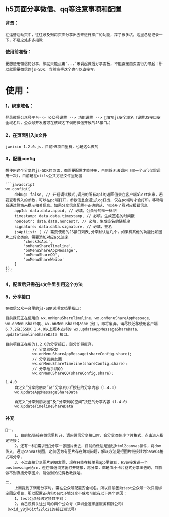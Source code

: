 ## h5页面分享微信、qq等注意事项和配置

#### 背景：
    在运营活动页中，往往涉及到将页面分享出去来进行推广的功能，踩了很多坑，这里总结记录一下，不足之处多多指教

#### 使用前准备：
    要想使用微信的分享，那就只能点击“...”来调起微信分享面板，不能直接由页面行为唤起！所以就需要微信的js-SDK，当然高手这个也可以直接写。

使用：
===

#### 1，绑定域名：
    登录微信公众号平台--> 公众号设置 --> 功能设置 --> 填写js安全域名（设置JS接口安全域名后，公众号开发者可在该域名下调用微信开放的JS接口。）

#### 2，在页面引入js文件
    jweixin-1.2.0.js，目前H5项目里有，也是这么做的

#### 3，配置config
    想使用这个分享的js-SDK的页面，都需要配置才能使用，否则将无法调用（同一个url仅需调用一次），目前是在utils公共方法文件里配置

    ```javascript
    wx.config({
        debug: false, // 开启调试模式,调用的所有api的返回值会在客户端alert出来，若要查看传入的参数，可以在pc端打开，参数信息会通过log打出，仅在pc端时才会打印。移动端会通过弹窗来提示相关信息。如果分享信息配置不正确的话，可以开了看对应报错信息
        appId: data.data.appid, // 必填，公众号的唯一标识
        timestamp: data.data.timestamp, // 必填，生成签名的时间戳
        nonceStr: data.data.noncestr, // 必填，生成签名的随机串
        signature: data.data.signature, // 必填，签名
        jsApiList: [ // 需要使用的JS接口列表,分享默认这几个，如果有其他的功能比如图片上传之类的，需要添加对应api进来
            'checkJsApi',
            'onMenuShareTimeline',
            'onMenuShareAppMessage',
            'onMenuShareQQ',
            'onMenuShareWeibo'
        ]
    });
    ```
#### 4，配置后只需在js文件里引用这个方法

#### 5，分享接口

    在微信公众平台里的js-SDK说明文档里指出：

    目前我们正在使用的 wx.onMenuShareTimeline、wx.onMenuShareAppMessage、wx.onMenuShareQQ、wx.onMenuShareQZone 接口，即将废弃。请尽快迁移使用客户端6.7.2及JSSDK 1.4.0以上版本支持的 wx.updateAppMessageShareData、updateTimelineShareData 接口。

    目前项目正在用的1.2.0的分享接口，部分即将废弃，
                // 分享给好友
                wx.onMenuShareAppMessage(shareConfig.share);
                // 分享到朋友圈
                wx.onMenuShareTimeline(shareConfig.share);
                // 分享给手机QQ
                wx.onMenuShareQQ(shareConfig.share);
    
    1.4.0
        自定义“分享给朋友”及“分享到QQ”按钮的分享内容（1.4.0）
        wx.updateAppMessageShareData

        自定义“分享到朋友圈”及“分享到QQ空间”按钮的分享内容（1.4.0）
        wx.updateTimelineShareData

#### 补充
    一，
        1，目前h5链接在微信里打开，调用微信分享接口时，会分享类似小卡片格式，点击进入指定链接；
        2，还有一种需求是分享一张图片出去，目前的做法是通过html2canvas插件，将dom传入，通过canvas制图，之前因为有图片存在跨域问题，解决方法是把图片链接转为base64格式再分享，
        3，不过直接分享图片到朋友圈，现在只能在接单易app里做到，H5链接发送一个postmessage给rn，但在微信浏览器打开链接，再分享，都是由小卡片格式分享出去的，目前做不到直接分享图片，能做到的记得教教我哈。
    
    二，
        上面提到了调用分享时，需在公众号配置安全域名，所以目前因为test公众号一次只能绑定固定项目，所以配置正确但test环境分享不成功可能有以下两个原因：
        1，test公众号绑定项目不对；
        2，自己没有关注公司的两个公众号（深圳全速家居服务有限公司）（wxid_y8jk6itf22lc21的接口测试号）
